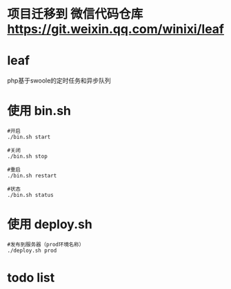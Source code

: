 # 项目迁移到  微信代码仓库 https://git.weixin.qq.com/winixi/leaf

# leaf
php基于swoole的定时任务和异步队列

# 使用 bin.sh
```
#开启
./bin.sh start

#关闭
./bin.sh stop

#重启
./bin.sh restart

#状态
./bin.sh status
```

# 使用 deploy.sh
```
#发布到服务器（prod环境名称）
./deploy.sh prod
```

# todo list

